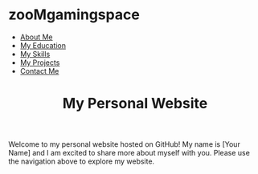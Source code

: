 # zooMgamingspace
<!DOCTYPE html>
<html>
  <head>
    <title>My Personal Website</title>
    <link rel="stylesheet" type="text/css" href="style.css">
  </head>
  <body>
    <nav>
      <ul>
        <li><a href="about-me.html">About Me</a></li>
        <li><a href="education.html">My Education</a></li>
        <li><a href="skills.html">My Skills</a></li>
        <li><a href="projects.html">My Projects</a></li>
        <li><a href="contact.html">Contact Me</a></li>
      </ul>
    </nav>
    <header>
      <h1>My Personal Website</h1>
    </header>
    <main>
      <p>Welcome to my personal website hosted on GitHub! My name is [Your Name] and I am excited to share more about myself with you. Please use the navigation above to explore my website.</p>
    </main>
  </body>
</html>

